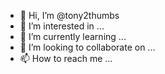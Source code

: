 - 👋 Hi, I’m @tony2thumbs
- 👀 I’m interested in ...
- 🌱 I’m currently learning ...
- 💞️ I’m looking to collaborate on ...
- 📫 How to reach me ...

<!---
tony2thumbs/tony2thumbs is a ✨ special ✨ repository because its `README.md` (this file) appears on your GitHub profile.
You can click the Preview link to take a look at your changes.
--->
